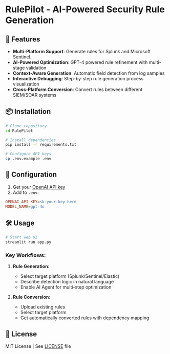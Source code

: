 # RulePilot - AI-Powered Security Rule Generation


## 🚀 Features
- **Multi-Platform Support**: Generate rules for Splunk and Microsoft Sentinel.
- **AI-Powered Optimization**: GPT-4 powered rule refinement with multi-stage validation
- **Context-Aware Generation**: Automatic field detection from log samples
- **Interactive Debugging**: Step-by-step rule generation process visualization
- **Cross-Platform Conversion**: Convert rules between different SIEM/SOAR systems

## 📦 Installation
```bash
# Clone repository
cd RulePilot

# Install dependencies
pip install -r requirements.txt

# Configure API keys
cp .env.example .env
```

## 🔧 Configuration
1. Get your [OpenAI API key](https://platform.openai.com/api-keys)
2. Add to `.env`:
```ini
OPENAI_API_KEY=sk-your-key-here
MODEL_NAME=gpt-4o
```

## 🛠️ Usage
```bash
# Start web UI
streamlit run app.py
```

### Key Workflows:
1. **Rule Generation**:
   - Select target platform (Splunk/Sentinel/Elastic)
   - Describe detection logic in natural language
   - Enable AI Agent for multi-step optimization

2. **Rule Conversion**:
   - Upload existing rules
   - Select target platform
   - Get automatically converted rules with dependency mapping


## 📄 License
MIT License | See [LICENSE](LICENSE) file